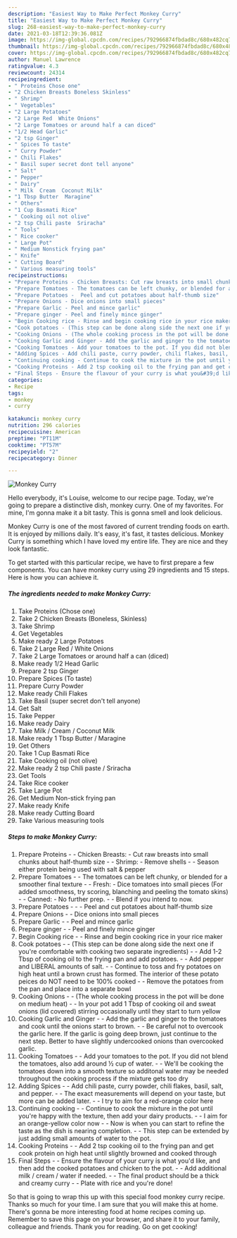 ```yaml
---
description: "Easiest Way to Make Perfect Monkey Curry"
title: "Easiest Way to Make Perfect Monkey Curry"
slug: 268-easiest-way-to-make-perfect-monkey-curry
date: 2021-03-18T12:39:36.081Z
image: https://img-global.cpcdn.com/recipes/792966874fbdad8c/680x482cq70/monkey-curry-recipe-main-photo.jpg
thumbnail: https://img-global.cpcdn.com/recipes/792966874fbdad8c/680x482cq70/monkey-curry-recipe-main-photo.jpg
cover: https://img-global.cpcdn.com/recipes/792966874fbdad8c/680x482cq70/monkey-curry-recipe-main-photo.jpg
author: Manuel Lawrence
ratingvalue: 4.3
reviewcount: 24314
recipeingredient:
- " Proteins Chose one"
- "2 Chicken Breasts Boneless Skinless"
- " Shrimp"
- " Vegetables"
- "2 Large Potatoes"
- "2 Large Red  White Onions"
- "2 Large Tomatoes or around half a can diced"
- "1/2 Head Garlic"
- "2 tsp Ginger"
- " Spices To taste"
- " Curry Powder"
- " Chili Flakes"
- " Basil super secret dont tell anyone"
- " Salt"
- " Pepper"
- " Dairy"
- " Milk  Cream  Coconut Milk"
- "1 Tbsp Butter  Maragine"
- " Others"
- "1 Cup Basmati Rice"
- " Cooking oil not olive"
- "2 tsp Chili paste  Sriracha"
- " Tools"
- " Rice cooker"
- " Large Pot"
- " Medium Nonstick frying pan"
- " Knife"
- " Cutting Board"
- " Various measuring tools"
recipeinstructions:
- "Prepare Proteins - Chicken Breasts: Cut raw breasts into small chunks about half-thumb size  Shrimp: Remove shells  Season either protein being used with salt &amp; pepper"
- "Prepare Tomatoes - The tomatoes can be left chunky, or blended for a smoother final texture  Fresh: Dice tomatoes into small pieces (For added smoothness, try scoring, blanching and peeling the tomato skins)  Canned: No further prep.  Blend if you intend to now."
- "Prepare Potatoes -  Peel and cut potatoes about half-thumb size"
- "Prepare Onions - Dice onions into small pieces"
- "Prepare Garlic - Peel and mince garlic"
- "Prepare ginger - Peel and finely mince ginger"
- "Begin Cooking rice - Rinse and begin cooking rice in your rice maker"
- "Cook potatoes - (This step can be done along side the next one if you&#39;re comfortable with cooking two separate ingredients)  Add 1-2 Tbsp of cooking oil to the frying pan and add potatoes.  Add pepper and LIBERAL amounts of salt.  Continue to toss and fry potatoes on high heat until a brown crust has formed. The interior of these potato peices do NOT need to be 100% cooked  Remove the potatoes from the pan and place into a separate bowl"
- "Cooking Onions - (The whole cooking process in the pot will be done on medium heat)  In your pot add 1 Tbsp of cooking oil and sweat onions (lid covered) stirring occasionally until they start to turn yellow"
- "Cooking Garlic and Ginger - Add the garlic and ginger to the tomatoes and cook until the onions start to brown.  Be careful not to overcook the garlic here. If the garlic is going deep brown, just continue to the next step. Better to have slightly undercooked onions than overcooked garlic."
- "Cooking Tomatoes - Add your tomatoes to the pot. If you did not blend the tomatoes, also add around ½ cup of water.  We&#39;ll be cooking the tomatoes down into a smooth texture so additonal water may be needed throughout the cooking process if the mixture gets too dry"
- "Adding Spices - Add chili paste, curry powder, chili flakes, basil, salt, and pepper.  The exact measurements will depend on your taste, but more can be added later.  I try to aim for a red-orange color here"
- "Continuing cooking - Continue to cook the mixture in the pot until you&#39;re happy with the texture, then add your dairy products.  I aim for an orange-yellow color now  Now is when you can start to refine the taste as the dish is nearing completion.  This step can be extended by just adding small amounts of water to the pot."
- "Cooking Proteins - Add 2 tsp cooking oil to the frying pan and get cook protein on high heat until slightly browned and cooked through"
- "Final Steps - Ensure the flavour of your curry is what you&#39;d like, and then add the cooked potatoes and chicken to the pot.  Add additional milk / cream / water if needed.  The final product should be a thick and creamy curry  Plate with rice and you&#39;re done!"
categories:
- Recipe
tags:
- monkey
- curry

katakunci: monkey curry 
nutrition: 296 calories
recipecuisine: American
preptime: "PT11M"
cooktime: "PT57M"
recipeyield: "2"
recipecategory: Dinner

---
```



![Monkey Curry](https://img-global.cpcdn.com/recipes/792966874fbdad8c/680x482cq70/monkey-curry-recipe-main-photo.jpg)

Hello everybody, it's Louise, welcome to our recipe page. Today, we're going to prepare a distinctive dish, monkey curry. One of my favorites. For mine, I'm gonna make it a bit tasty. This is gonna smell and look delicious.

Monkey Curry is one of the most favored of current trending foods on earth. It is enjoyed by millions daily. It's easy, it's fast, it tastes delicious. Monkey Curry is something which I have loved my entire life. They are nice and they look fantastic.




To get started with this particular recipe, we have to first prepare a few components. You can have monkey curry using 29 ingredients and 15 steps. Here is how you can achieve it.

<!--inarticleads1-->

##### The ingredients needed to make Monkey Curry:

1. Take  Proteins (Chose one)
1. Take 2 Chicken Breasts (Boneless, Skinless)
1. Take  Shrimp
1. Get  Vegetables
1. Make ready 2 Large Potatoes
1. Take 2 Large Red / White Onions
1. Take 2 Large Tomatoes or around half a can (diced)
1. Make ready 1/2 Head Garlic
1. Prepare 2 tsp Ginger
1. Prepare  Spices (To taste)
1. Prepare  Curry Powder
1. Make ready  Chili Flakes
1. Take  Basil (super secret don&#39;t tell anyone)
1. Get  Salt
1. Take  Pepper
1. Make ready  Dairy
1. Take  Milk / Cream / Coconut Milk
1. Make ready 1 Tbsp Butter / Maragine
1. Get  Others
1. Take 1 Cup Basmati Rice
1. Take  Cooking oil (not olive)
1. Make ready 2 tsp Chili paste / Sriracha
1. Get  Tools
1. Take  Rice cooker
1. Take  Large Pot
1. Get  Medium Non-stick frying pan
1. Make ready  Knife
1. Make ready  Cutting Board
1. Take  Various measuring tools




<!--inarticleads2-->

##### Steps to make Monkey Curry:

1. Prepare Proteins - - Chicken Breasts: - Cut raw breasts into small chunks about half-thumb size -  - Shrimp: - Remove shells -  - Season either protein being used with salt &amp; pepper
1. Prepare Tomatoes - - The tomatoes can be left chunky, or blended for a smoother final texture -  - Fresh: - Dice tomatoes into small pieces (For added smoothness, try scoring, blanching and peeling the tomato skins) -  - Canned: - No further prep. -  - Blend if you intend to now.
1. Prepare Potatoes - -  - Peel and cut potatoes about half-thumb size
1. Prepare Onions - - Dice onions into small pieces
1. Prepare Garlic - - Peel and mince garlic
1. Prepare ginger - - Peel and finely mince ginger
1. Begin Cooking rice - - Rinse and begin cooking rice in your rice maker
1. Cook potatoes - - (This step can be done along side the next one if you&#39;re comfortable with cooking two separate ingredients) -  - Add 1-2 Tbsp of cooking oil to the frying pan and add potatoes. -  - Add pepper and LIBERAL amounts of salt. -  - Continue to toss and fry potatoes on high heat until a brown crust has formed. The interior of these potato peices do NOT need to be 100% cooked -  - Remove the potatoes from the pan and place into a separate bowl
1. Cooking Onions - - (The whole cooking process in the pot will be done on medium heat) -  - In your pot add 1 Tbsp of cooking oil and sweat onions (lid covered) stirring occasionally until they start to turn yellow
1. Cooking Garlic and Ginger - - Add the garlic and ginger to the tomatoes and cook until the onions start to brown. -  - Be careful not to overcook the garlic here. If the garlic is going deep brown, just continue to the next step. Better to have slightly undercooked onions than overcooked garlic.
1. Cooking Tomatoes - - Add your tomatoes to the pot. If you did not blend the tomatoes, also add around ½ cup of water. -  - We&#39;ll be cooking the tomatoes down into a smooth texture so additonal water may be needed throughout the cooking process if the mixture gets too dry
1. Adding Spices - - Add chili paste, curry powder, chili flakes, basil, salt, and pepper. -  - The exact measurements will depend on your taste, but more can be added later. -  - I try to aim for a red-orange color here
1. Continuing cooking - - Continue to cook the mixture in the pot until you&#39;re happy with the texture, then add your dairy products. -  - I aim for an orange-yellow color now -  - Now is when you can start to refine the taste as the dish is nearing completion. -  - This step can be extended by just adding small amounts of water to the pot.
1. Cooking Proteins - - Add 2 tsp cooking oil to the frying pan and get cook protein on high heat until slightly browned and cooked through
1. Final Steps - - Ensure the flavour of your curry is what you&#39;d like, and then add the cooked potatoes and chicken to the pot. -  - Add additional milk / cream / water if needed. -  - The final product should be a thick and creamy curry -  - Plate with rice and you&#39;re done!




So that is going to wrap this up with this special food monkey curry recipe. Thanks so much for your time. I am sure that you will make this at home. There's gonna be more interesting food at home recipes coming up. Remember to save this page on your browser, and share it to your family, colleague and friends. Thank you for reading. Go on get cooking!

